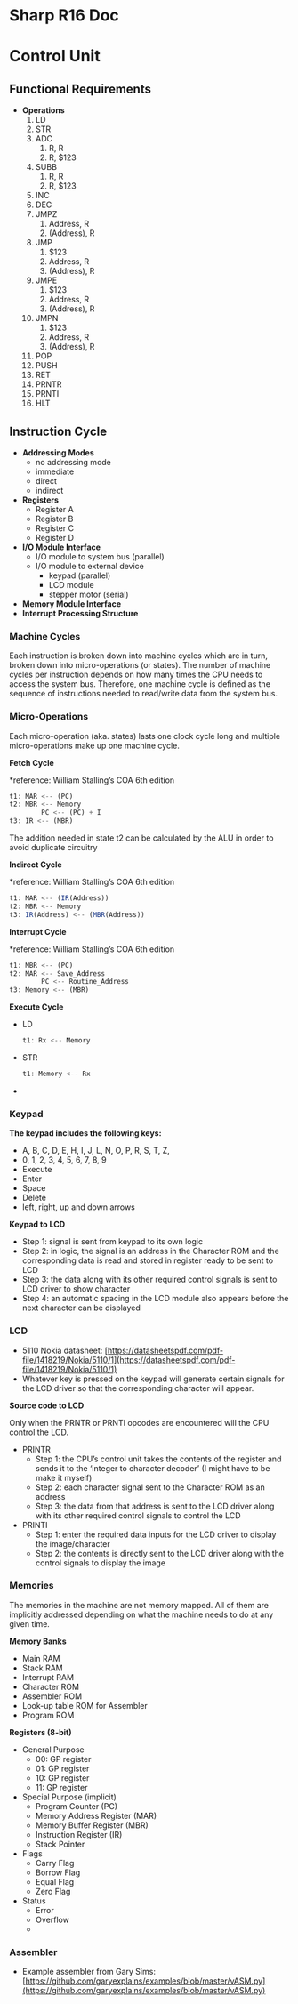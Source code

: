# Sharp R16 Doc

# Control Unit

## Functional Requirements

- ********************Operations********************
    1. LD
    2. STR
    3. ADC 
        1. R, R
        2. R, $123
    4. SUBB
        1. R, R
        2. R, $123
    5. INC 
    6. DEC
    7. JMPZ
        1. Address, R
        2. (Address), R
    8. JMP 
        1. $123
        2. Address, R
        3. (Address), R
    9. JMPE 
        1. $123
        2. Address, R
        3. (Address), R
    10. JMPN
        1. $123
        2. Address, R
        3. (Address), R
    11. POP
    12. PUSH
    13. RET
    14. PRNTR
    15. PRNTI
    16. HLT
    

## Instruction Cycle

- ********************************Addressing Modes********************************
    - no addressing mode
    - immediate
    - direct
    - indirect
- ****Registers****
    - Register A
    - Register B
    - Register C
    - Register D
- ******I/O Module Interface******
    - I/O module to system bus (parallel)
    - I/O module to external device
        - keypad (parallel)
        - LCD module
        - stepper motor (serial)
- ******************************Memory Module Interface******************************
- ****************Interrupt Processing Structure****************

### Machine Cycles

Each instruction is broken down into machine cycles which are in turn, broken down into micro-operations (or states). The number of machine cycles per instruction depends on how many times the CPU needs to access the system bus. Therefore, one machine cycle is defined as the sequence of instructions needed to read/write data from the system bus.

### Micro-Operations

Each micro-operation (aka. states) lasts one clock cycle long and multiple micro-operations make up one machine cycle. 

**********************Fetch Cycle**********************

*reference: William Stalling’s COA 6th edition

```jsx
t1: MAR <-- (PC)
t2: MBR <-- Memory
		PC <-- (PC) + I
t3: IR <-- (MBR)
```

The addition needed in state t2 can be calculated by the ALU in order to avoid duplicate circuitry

**Indirect Cycle**

*reference: William Stalling’s COA 6th edition

```jsx
t1: MAR <-- (IR(Address))
t2: MBR <-- Memory
t3: IR(Address) <-- (MBR(Address))
```

**Interrupt Cycle**

*reference: William Stalling’s COA 6th edition

```jsx
t1: MBR <-- (PC)
t2: MAR <-- Save_Address
		PC <-- Routine_Address
t3: Memory <-- (MBR)
```

**Execute Cycle** 

- LD
    
    ```jsx
    t1: Rx <-- Memory
    ```
    
- STR
    
    ```jsx
    t1: Memory <-- Rx
    ```
    
- 

### Keypad

**The keypad includes the following keys:** 

- A, B, C, D, E, H, I, J, L, N, O, P, R, S, T, Z,
- 0, 1, 2, 3, 4, 5, 6, 7, 8, 9
- Execute
- Enter
- Space
- Delete
- left, right, up and down arrows

**Keypad to LCD**

- Step 1: signal is sent from keypad to its own logic
- Step 2: in logic, the signal is an address in the Character ROM and the corresponding data is read and stored in register ready to be sent to LCD
- Step 3: the data along with its other required control signals is sent to LCD driver to show character
- Step 4: an automatic spacing in the LCD module also appears before the next character can be displayed

### LCD

- 5110 Nokia datasheet: [https://datasheetspdf.com/pdf-file/1418219/Nokia/5110/1](https://datasheetspdf.com/pdf-file/1418219/Nokia/5110/1)
- Whatever key is pressed on the keypad will generate certain signals for the LCD driver so that the corresponding character will appear.

******************************Source code to LCD****************************** 

Only when the PRNTR or PRNTI opcodes are encountered will the CPU control the LCD. 

- PRINTR
    - Step 1: the CPU’s control unit takes the contents of the register and sends it to the ‘integer to character decoder’ (I might have to be make it myself)
    - Step 2: each character signal sent to the Character ROM as an address
    - Step 3: the data from that address is sent to the LCD driver along with its other required control signals to control the LCD
- PRINTI
    - Step 1: enter the required data inputs for the LCD driver to display the image/character
    - Step 2: the contents is directly sent to the LCD driver along with the control signals to display the image

### Memories

The memories in the machine are not memory mapped. All of them are implicitly addressed depending on what the machine needs to do at any given time. 

**************************Memory Banks**************************

- Main RAM
- Stack RAM
- Interrupt RAM
- Character ROM
- Assembler ROM
- Look-up table ROM for Assembler
- Program ROM

******************Registers (8-bit)******************

- General Purpose
    - 00: GP register
    - 01: GP register
    - 10: GP register
    - 11: GP register
- Special Purpose (implicit)
    - Program Counter (PC)
    - Memory Address Register (MAR)
    - Memory Buffer Register (MBR)
    - Instruction Register (IR)
    - Stack Pointer
- Flags
    - Carry Flag
    - Borrow Flag
    - Equal Flag
    - Zero Flag
- Status
    - Error
    - Overflow
    - 

### Assembler

- Example assembler from Gary Sims: [https://github.com/garyexplains/examples/blob/master/vASM.py](https://github.com/garyexplains/examples/blob/master/vASM.py)